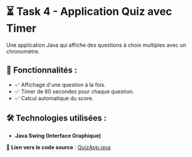 # ⏳ Task 4 - Application Quiz avec Timer

Une application Java qui affiche des questions à choix multiples avec un chronomètre.

## 🚀 Fonctionnalités :  
- ✅ Affichage d'une question à la fois.  
- ✅ Timer de 60 secondes pour chaque question.  
- ✅ Calcul automatique du score.  

## 🛠️ Technologies utilisées :  
- **Java Swing (Interface Graphique)**  

📌 **Lien vers le code source** : [QuizApp.java](./src/QuizApp.java)  
